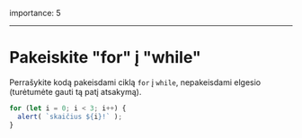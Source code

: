 importance: 5

---

# Pakeiskite "for" į "while"

Perrašykite kodą pakeisdami ciklą `for` į `while`, nepakeisdami elgesio (turėtumėte gauti tą patį atsakymą).

```js run
for (let i = 0; i < 3; i++) {
  alert( `skaičius ${i}!` );
}
```

